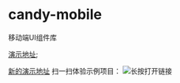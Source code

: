 # candy-mobile
移动端UI组件库

[演示地址](https://zhipenglin.github.io/candy_mobile/page/);

[新的演示地址](https://zhipenglin.github.io/candy_mobile_doc/dist/)
扫一扫体验示例项目：
![长按打开链接](https://zhipenglin.github.io/candy_mobile_doc/ma.png)